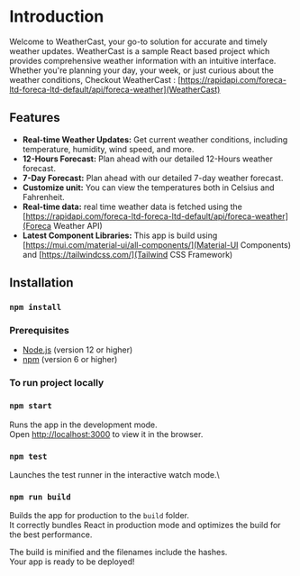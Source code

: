# Introduction

Welcome to WeatherCast, your go-to solution for accurate and timely weather updates.
WeatherCast is a sample React based project which provides comprehensive weather information with an intuitive interface.
Whether you're planning your day, your week, or just curious about the weather conditions,
Checkout WeatherCast : [https://rapidapi.com/foreca-ltd-foreca-ltd-default/api/foreca-weather](WeatherCast)

## Features
- **Real-time Weather Updates:** Get current weather conditions, including temperature, humidity, wind speed, and more.
- **12-Hours Forecast:** Plan ahead with our detailed 12-Hours weather forecast.
- **7-Day Forecast:** Plan ahead with our detailed 7-day weather forecast.
- **Customize unit:** You can view the temperatures both in Celsius and Fahrenheit.
- **Real-time data:** real time weather data is fetched using the [https://rapidapi.com/foreca-ltd-foreca-ltd-default/api/foreca-weather](Foreca Weather API) 
- **Latest Component Libraries:** This app is build using [https://mui.com/material-ui/all-components/](Material-UI Components) and [https://tailwindcss.com/](Tailwind CSS Framework) 


## Installation
### `npm install`


### Prerequisites
- [Node.js](https://nodejs.org/) (version 12 or higher)
- [npm](https://www.npmjs.com/) (version 6 or higher)

### To run project locally

### `npm start`

Runs the app in the development mode.\
Open [http://localhost:3000](http://localhost:3000) to view it in the browser.


### `npm test`

Launches the test runner in the interactive watch mode.\

### `npm run build`

Builds the app for production to the `build` folder.\
It correctly bundles React in production mode and optimizes the build for the best performance.

The build is minified and the filenames include the hashes.\
Your app is ready to be deployed!

